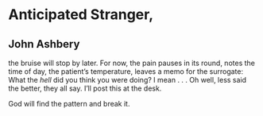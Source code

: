 # Anticipated Stranger,
## John Ashbery
the bruise will stop by later.
For now, the pain pauses in its round,
notes the time of day, the patient’s temperature,
leaves a memo for the surrogate: What the _hell_
did you think you were doing? I mean . . .
Oh well, less said the better, they all say.
I’ll post this at the desk.

God will find the pattern and break it.